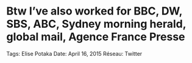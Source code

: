 # Btw I’ve also worked for BBC, DW, SBS, ABC, Sydney morning herald, global mail, Agence France Presse

Tags: Elise Potaka
Date: April 16, 2015
Réseau: Twitter
